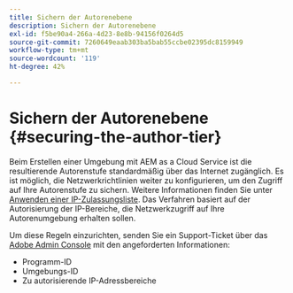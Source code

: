 ```yaml
---
title: Sichern der Autorenebene
description: Sichern der Autorenebene
exl-id: f5be90a4-266a-4d23-8e8b-94156f0264d5
source-git-commit: 7260649eaab303ba5bab55ccbe02395dc8159949
workflow-type: tm+mt
source-wordcount: '119'
ht-degree: 42%

---
```


# Sichern der Autorenebene {#securing-the-author-tier}

Beim Erstellen einer Umgebung mit AEM as a Cloud Service ist die resultierende Autorenstufe standardmäßig über das Internet zugänglich. Es ist möglich, die Netzwerkrichtlinien weiter zu konfigurieren, um den Zugriff auf Ihre Autorenstufe zu sichern. Weitere Informationen finden Sie unter [Anwenden einer IP-Zulassungsliste](https://experienceleague.adobe.com/docs/experience-manager-cloud-service/content/implementing/using-cloud-manager/ip-allow-lists/apply-allow-list.html?lang=en). Das Verfahren basiert auf der Autorisierung der IP-Bereiche, die Netzwerkzugriff auf Ihre Autorenumgebung erhalten sollen.

Um diese Regeln einzurichten, senden Sie ein Support-Ticket über das [Adobe Admin Console](https://adminconsole.adobe.com/) mit den angeforderten Informationen:

* Programm-ID
* Umgebungs-ID
* Zu autorisierende IP-Adressbereiche

